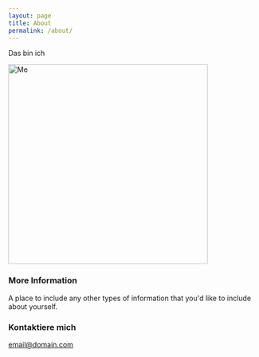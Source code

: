 ```yaml
---
layout: page
title: About
permalink: /about/
---
```


Das bin ich

<img src="{{ site.baseurl }}/images/Me.png" alt="Me" style="width: 400px;"/>

### More Information

A place to include any other types of information that you'd like to include about yourself.

### Kontaktiere mich

[email@domain.com](mailto:email@domain.com)